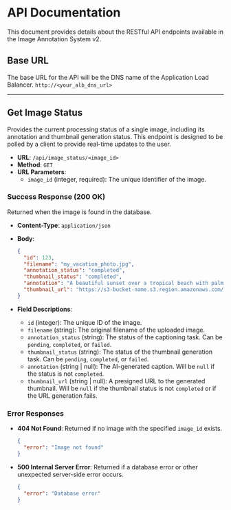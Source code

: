 # API Documentation

This document provides details about the RESTful API endpoints available in the Image Annotation System v2.

## Base URL

The base URL for the API will be the DNS name of the Application Load Balancer.
`http://<your_alb_dns_url>`

---

## Get Image Status

Provides the current processing status of a single image, including its annotation and thumbnail generation status. This endpoint is designed to be polled by a client to provide real-time updates to the user.

-   **URL**: `/api/image_status/<image_id>`
-   **Method**: `GET`
-   **URL Parameters**:
    -   `image_id` (integer, required): The unique identifier of the image.

### Success Response (200 OK)

Returned when the image is found in the database.

-   **Content-Type**: `application/json`
-   **Body**:
    ```json
    {
      "id": 123,
      "filename": "my_vacation_photo.jpg",
      "annotation_status": "completed",
      "thumbnail_status": "completed",
      "annotation": "A beautiful sunset over a tropical beach with palm trees.",
      "thumbnail_url": "https://s3-bucket-name.s3.region.amazonaws.com/thumbnails/thumbnail-key.jpg?AWSAccessKeyId=..."
    }
    ```

-   **Field Descriptions**:
    -   `id` (integer): The unique ID of the image.
    -   `filename` (string): The original filename of the uploaded image.
    -   `annotation_status` (string): The status of the captioning task. Can be `pending`, `completed`, or `failed`.
    -   `thumbnail_status` (string): The status of the thumbnail generation task. Can be `pending`, `completed`, or `failed`.
    -   `annotation` (string | null): The AI-generated caption. Will be `null` if the status is not `completed`.
    -   `thumbnail_url` (string | null): A presigned URL to the generated thumbnail. Will be `null` if the thumbnail status is not `completed` or if the URL generation fails.

### Error Responses

-   **404 Not Found**: Returned if no image with the specified `image_id` exists.
    ```json
    {
      "error": "Image not found"
    }
    ```

-   **500 Internal Server Error**: Returned if a database error or other unexpected server-side error occurs.
    ```json
    {
      "error": "Database error"
    }
    ```
